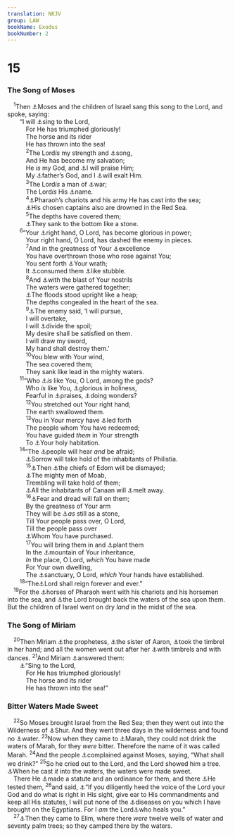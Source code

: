 ```yaml
---
translation: NKJV
group: LAW
bookName: Exodus 
bookNumber: 2
---
```


<div class="title"><h1>15</h1><h3>The Song of Moses</h3></div>
<span class="verse xu_15_1"> <sup>1</sup>Then <a data-toggle="tooltip" data-placement="bottom" title="Ps. 106:12; Rev. 15:3">⚓</a>Moses and the children of Israel sang this song to the Lord, and spoke, saying:<br/>  “I will <a data-toggle="tooltip" data-placement="bottom" title="Is. 12:1–6">⚓</a>sing to the Lord,<br/>   For He has triumphed gloriously!<br/>   The horse and its rider<br/>   He has thrown into the sea!<br/></span>
<span class="verse xu_15_2">   <sup>2</sup>The Lord<i>is</i> my strength and <a data-toggle="tooltip" data-placement="bottom" title="Ps. 18:1, 2; Is. 12:2; Hab. 3:18, 19">⚓</a>song,<br/>   And He has become my salvation;<br/>   He <i>is</i> my God, and <a data-toggle="tooltip" data-placement="bottom" title="Gen. 28:21, 22">⚓</a>I will praise Him;<br/>   My <a data-toggle="tooltip" data-placement="bottom" title="Ex. 3:6, 15, 16">⚓</a>father’s God, and I <a data-toggle="tooltip" data-placement="bottom" title="2 Sam. 22:47; Ps. 99:5; Is. 25:1">⚓</a>will exalt Him.<br/></span>
<span class="verse xu_15_3">   <sup>3</sup>The Lord<i>is</i> a man of <a data-toggle="tooltip" data-placement="bottom" title="Ex. 14:14; Rev. 19:11">⚓</a>war;<br/>   The Lord<i>is</i> His <a data-toggle="tooltip" data-placement="bottom" title="Ex. 3:15; 6:2, 3, 7, 8; Ps. 24:8; 83:18">⚓</a>name.<br/></span>
<span class="verse xu_15_4">   <sup>4</sup><a data-toggle="tooltip" data-placement="bottom" title="Ex. 14:28">⚓</a>Pharaoh’s chariots and his army He has cast into the sea;<br/>   <a data-toggle="tooltip" data-placement="bottom" title="Ex. 14:7">⚓</a>His chosen captains also are drowned in the Red Sea.<br/></span>
<span class="verse xu_15_5">   <sup>5</sup>The depths have covered them;<br/>   <a data-toggle="tooltip" data-placement="bottom" title="Ex. 15:10; Neh. 9:11">⚓</a>They sank to the bottom like a stone.<br/></span>
<span class="verse xu_15_6">  <sup>6</sup>“Your <a data-toggle="tooltip" data-placement="bottom" title="Ex. 3:20; Ps. 17:7; 118:15">⚓</a>right hand, O Lord, has become glorious in power;<br/>   Your right hand, O Lord, has dashed the enemy in pieces.<br/></span>
<span class="verse xu_15_7">   <sup>7</sup>And in the greatness of Your <a data-toggle="tooltip" data-placement="bottom" title="Deut. 33:26">⚓</a>excellence<br/>   You have overthrown those who rose against You;<br/>   You sent forth <a data-toggle="tooltip" data-placement="bottom" title="Ps. 78:49, 50">⚓</a>Your wrath;<br/>   It <a data-toggle="tooltip" data-placement="bottom" title="Ps. 59:13">⚓</a>consumed them <a data-toggle="tooltip" data-placement="bottom" title="Deut. 4:24; Is. 5:24; Heb. 12:29">⚓</a>like stubble.<br/></span>
<span class="verse xu_15_8">   <sup>8</sup>And <a data-toggle="tooltip" data-placement="bottom" title="Ex. 14:21, 22, 29">⚓</a>with the blast of Your nostrils<br/>   The waters were gathered together;<br/>   <a data-toggle="tooltip" data-placement="bottom" title="Ps. 78:13">⚓</a>The floods stood upright like a heap;<br/>   The depths congealed in the heart of the sea.<br/></span>
<span class="verse xu_15_9">   <sup>9</sup><a data-toggle="tooltip" data-placement="bottom" title="Judg. 5:30">⚓</a>The enemy said, ‘I will pursue,<br/>   I will overtake,<br/>   I will <a data-toggle="tooltip" data-placement="bottom" title="Is. 53:12">⚓</a>divide the spoil;<br/>   My desire shall be satisfied on them.<br/>   I will draw my sword,<br/>   My hand shall destroy them.’<br/></span>
<span class="verse xu_15_10">   <sup>10</sup>You blew with Your wind,<br/>   The sea covered them;<br/>   They sank like lead in the mighty waters.<br/></span>
<span class="verse xu_15_11">  <sup>11</sup>“Who <a data-toggle="tooltip" data-placement="bottom" title="Ex. 8:10; 9:14; Deut. 3:24; 2 Sam. 7:22; 1 Kin. 8:23; Ps. 71:19; 86:8; Mic. 7:18">⚓</a><i>is</i> like You, O Lord, among the gods?<br/>   Who <i>is</i> like You, <a data-toggle="tooltip" data-placement="bottom" title="Ps. 68:35; Is. 6:3; Rev. 4:8">⚓</a>glorious in holiness,<br/>   Fearful in <a data-toggle="tooltip" data-placement="bottom" title="1 Chr. 16:25">⚓</a>praises, <a data-toggle="tooltip" data-placement="bottom" title="Ex. 3:20; Ps. 77:11, 14">⚓</a>doing wonders?<br/></span>
<span class="verse xu_15_12">   <sup>12</sup>You stretched out Your right hand;<br/>   The earth swallowed them.<br/></span>
<span class="verse xu_15_13">   <sup>13</sup>You in Your mercy have <a data-toggle="tooltip" data-placement="bottom" title="Neh. 9:12; (Ps. 77:20)">⚓</a>led forth<br/>   The people whom You have redeemed;<br/>   You have guided <i>them</i> in Your strength<br/>   To <a data-toggle="tooltip" data-placement="bottom" title="Ex. 15:17; Deut. 12:5; Ps. 78:54">⚓</a>Your holy habitation.<br/></span>
<span class="verse xu_15_14">  <sup>14</sup>“The <a data-toggle="tooltip" data-placement="bottom" title="Josh. 2:9">⚓</a>people will hear <i>and</i> be afraid;<br/>   <a data-toggle="tooltip" data-placement="bottom" title="Ps. 48:6">⚓</a>Sorrow will take hold of the inhabitants of Philistia.<br/></span>
<span class="verse xu_15_15">   <sup>15</sup><a data-toggle="tooltip" data-placement="bottom" title="Gen. 36:15, 40">⚓</a>Then <a data-toggle="tooltip" data-placement="bottom" title="Deut. 2:4">⚓</a>the chiefs of Edom will be dismayed;<br/>   <a data-toggle="tooltip" data-placement="bottom" title="Num. 22:3, 4">⚓</a>The mighty men of Moab,<br/>   Trembling will take hold of them;<br/>   <a data-toggle="tooltip" data-placement="bottom" title="Josh. 5:1">⚓</a>All the inhabitants of Canaan will <a data-toggle="tooltip" data-placement="bottom" title="Josh. 2:9–11, 24">⚓</a>melt away.<br/></span>
<span class="verse xu_15_16">   <sup>16</sup><a data-toggle="tooltip" data-placement="bottom" title="Ex. 23:27; Deut. 2:25; Josh. 2:9">⚓</a>Fear and dread will fall on them;<br/>   By the greatness of Your arm<br/>   They will be <a data-toggle="tooltip" data-placement="bottom" title="1 Sam. 25:37">⚓</a><i>as</i> still as a stone,<br/>   Till Your people pass over, O Lord,<br/>   Till the people pass over<br/>   <a data-toggle="tooltip" data-placement="bottom" title="Ex. 15:13; Ps. 74:2; Is. 43:1; Jer. 31:11; (Titus 2:14); 2 Pet. 2:1">⚓</a>Whom You have purchased.<br/></span>
<span class="verse xu_15_17">   <sup>17</sup>You will bring them in and <a data-toggle="tooltip" data-placement="bottom" title="Ps. 44:2; 80:8, 15">⚓</a>plant them<br/>   In the <a data-toggle="tooltip" data-placement="bottom" title="Ps. 2:6; 78:54, 68">⚓</a>mountain of Your inheritance,<br/>   <i>In</i> the place, O Lord, <i>which</i> You have made<br/>   For Your own dwelling,<br/>   The <a data-toggle="tooltip" data-placement="bottom" title="Ps. 68:16; 76:2; 132:13, 14">⚓</a>sanctuary, O Lord, <i>which</i> Your hands have established.<br/></span>
<span class="verse xu_15_18">  <sup>18</sup>“The<a data-toggle="tooltip" data-placement="bottom" title="2 Sam. 7:16; Ps. 10:16; 29:10; Is. 57:15">⚓</a>Lord shall reign forever and ever.”<br/></span>
<span class="verse xu_15_19"> <sup>19</sup>For the <a data-toggle="tooltip" data-placement="bottom" title="Ex. 14:23">⚓</a>horses of Pharaoh went with his chariots and his horsemen into the sea, and <a data-toggle="tooltip" data-placement="bottom" title="Ex. 14:28">⚓</a>the Lord brought back the waters of the sea upon them. But the children of Israel went on dry <i>land</i> in the midst of the sea.<br/></span>
<div class="title"><h3>The Song of Miriam</h3></div>
<span class="verse xu_15_20"> <sup>20</sup>Then Miriam <a data-toggle="tooltip" data-placement="bottom" title="Judg. 4:4">⚓</a>the prophetess, <a data-toggle="tooltip" data-placement="bottom" title="Ex. 2:4; Num. 26:59; 1 Chr. 6:3; Mic. 6:4">⚓</a>the sister of Aaron, <a data-toggle="tooltip" data-placement="bottom" title="1 Sam. 18:6; 1 Chr. 15:16; Ps. 68:25; 81:2; 149:3; Jer. 31:4">⚓</a>took the timbrel in her hand; and all the women went out after her <a data-toggle="tooltip" data-placement="bottom" title="Judg. 11:34; 21:21; 2 Sam. 6:16; Ps. 30:11; 150:4">⚓</a>with timbrels and with dances. </span>
<span class="verse xu_15_21"><sup>21</sup>And Miriam <a data-toggle="tooltip" data-placement="bottom" title="1 Sam. 18:7">⚓</a>answered them:<br/>  <a data-toggle="tooltip" data-placement="bottom" title="Ex. 15:1">⚓</a>“Sing to the Lord,<br/>   For He has triumphed gloriously!<br/>   The horse and its rider<br/>   He has thrown into the sea!”<br/></span>
<div class="title"><h3>Bitter Waters Made Sweet</h3></div>
<span class="verse xu_15_22"> <sup>22</sup>So Moses brought Israel from the Red Sea; then they went out into the Wilderness of <a data-toggle="tooltip" data-placement="bottom" title="Gen. 16:7; 20:1; 25:18; Num. 33:8">⚓</a>Shur. And they went three days in the wilderness and found no <a data-toggle="tooltip" data-placement="bottom" title="Ex. 17:1; Num. 20:2">⚓</a>water. </span>
<span class="verse xu_15_23"><sup>23</sup>Now when they came to <a data-toggle="tooltip" data-placement="bottom" title="Num. 33:8; Ruth 1:20">⚓</a>Marah, they could not drink the waters of Marah, for they <i>were</i> bitter. Therefore the name of it was called Marah. </span>
<span class="verse xu_15_24"><sup>24</sup>And the people <a data-toggle="tooltip" data-placement="bottom" title="Ex. 14:11; 16:2; Ps. 106:13">⚓</a>complained against Moses, saying, “What shall we drink?” </span>
<span class="verse xu_15_25"><sup>25</sup>So he cried out to the Lord, and the Lord showed him a tree. <a data-toggle="tooltip" data-placement="bottom" title="2 Kin. 2:21">⚓</a>When he cast <i>it</i> into the waters, the waters were made sweet.<br/> There He <a data-toggle="tooltip" data-placement="bottom" title="Josh. 24:25">⚓</a>made a statute and an ordinance for them, and there <a data-toggle="tooltip" data-placement="bottom" title="Ex. 16:4; Deut. 8:2, 16; Judg. 2:22; 3:1, 4; Ps. 66:10">⚓</a>He tested them, </span>
<span class="verse xu_15_26"><sup>26</sup>and said, <a data-toggle="tooltip" data-placement="bottom" title="Ex. 19:5, 6; Deut. 7:12, 15">⚓</a>“If you diligently heed the voice of the Lord your God and do what is right in His sight, give ear to His commandments and keep all His statutes, I will put none of the <a data-toggle="tooltip" data-placement="bottom" title="Deut. 28:27, 58, 60">⚓</a>diseases on you which I have brought on the Egyptians. For I <i>am</i> the Lord<a data-toggle="tooltip" data-placement="bottom" title="Ex. 23:25; Deut. 32:39; Ps. 41:3, 4; 103:3; 147:3">⚓</a>who heals you.”<br/></span>
<span class="verse xu_15_27"> <sup>27</sup><a data-toggle="tooltip" data-placement="bottom" title="Num. 33:9">⚓</a>Then they came to Elim, where there <i>were</i> twelve wells of water and seventy palm trees; so they camped there by the waters.<br/></span>
